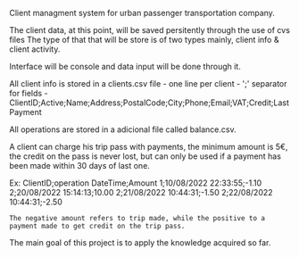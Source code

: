Client managment system for urban passenger transportation company.

The client data, at this point, will be saved persitently through the use of cvs files
The type of that that will be store is of two types mainly, client info & client activity.

Interface will be console and data input will be done through it.




All client info is stored in a clients.csv file
    - one line per client
    - ';' separator for fields
    - ClientID;Active;Name;Address;PostalCode;City;Phone;Email;VAT;Credit;LastPayment




All operations are stored in a adicional file called balance.csv.

A client can charge his trip pass with payments, the minimum amount is 5€, the credit on the pass is never lost, but can only be used if a payment has been made within 30 days of last one.

Ex:
ClientID;operation DateTime;Amount
1;10/08/2022 22:33:55;-1.10
2;20/08/2022 15:14:13;10.00
2;21/08/2022 10:44:31;-1.50
2;22/08/2022 10:44:31;-2.50

    The negative amount refers to trip made, while the positive to a payment made to get credit on the trip pass.





The main goal of this project is to apply the knowledge acquired so far. 
